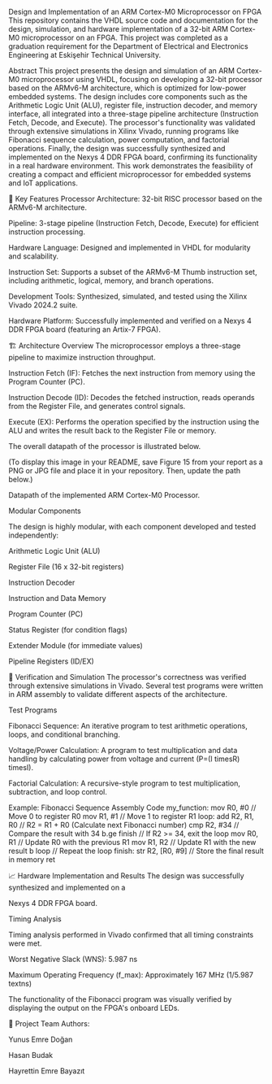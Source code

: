 Design and Implementation of an ARM Cortex-M0 Microprocessor on FPGA
This repository contains the VHDL source code and documentation for the design, simulation, and hardware implementation of a 32-bit ARM Cortex-M0 microprocessor on an FPGA. This project was completed as a graduation requirement for the Department of Electrical and Electronics Engineering at Eskişehir Technical University.


Abstract
This project presents the design and simulation of an ARM Cortex-M0 microprocessor using VHDL, focusing on developing a 32-bit processor based on the ARMv6-M architecture, which is optimized for low-power embedded systems. The design includes core components such as the Arithmetic Logic Unit (ALU), register file, instruction decoder, and memory interface, all integrated into a three-stage pipeline architecture (Instruction Fetch, Decode, and Execute). The processor's functionality was validated through extensive simulations in Xilinx Vivado, running programs like Fibonacci sequence calculation, power computation, and factorial operations. Finally, the design was successfully synthesized and implemented on the Nexys 4 DDR FPGA board, confirming its functionality in a real hardware environment. This work demonstrates the feasibility of creating a compact and efficient microprocessor for embedded systems and IoT applications.





🚀 Key Features
Processor Architecture: 32-bit RISC processor based on the ARMv6-M architecture.





Pipeline: 3-stage pipeline (Instruction Fetch, Decode, Execute) for efficient instruction processing.



Hardware Language: Designed and implemented in VHDL for modularity and scalability.



Instruction Set: Supports a subset of the ARMv6-M Thumb instruction set, including arithmetic, logical, memory, and branch operations.





Development Tools: Synthesized, simulated, and tested using the Xilinx Vivado 2024.2 suite.


Hardware Platform: Successfully implemented and verified on a Nexys 4 DDR FPGA board (featuring an Artix-7 FPGA).



🏗️ Architecture Overview
The microprocessor employs a three-stage pipeline to maximize instruction throughput.



Instruction Fetch (IF): Fetches the next instruction from memory using the Program Counter (PC).


Instruction Decode (ID): Decodes the fetched instruction, reads operands from the Register File, and generates control signals.


Execute (EX): Performs the operation specified by the instruction using the ALU and writes the result back to the Register File or memory.


The overall datapath of the processor is illustrated below.

(To display this image in your README, save Figure 15 from your report as a PNG or JPG file and place it in your repository. Then, update the path below.)

Datapath of the implemented ARM Cortex-M0 Processor. 

Modular Components

The design is highly modular, with each component developed and tested independently:


Arithmetic Logic Unit (ALU) 

Register File (16 x 32-bit registers) 

Instruction Decoder 

Instruction and Data Memory 


Program Counter (PC) 

Status Register (for condition flags) 

Extender Module (for immediate values) 

Pipeline Registers (ID/EX) 

🔬 Verification and Simulation
The processor's correctness was verified through extensive simulations in Vivado. Several test programs were written in ARM assembly to validate different aspects of the architecture.


Test Programs

Fibonacci Sequence: An iterative program to test arithmetic operations, loops, and conditional branching.


Voltage/Power Calculation: A program to test multiplication and data handling by calculating power from voltage and current (P=(I
timesR)
timesI).


Factorial Calculation: A recursive-style program to test multiplication, subtraction, and loop control.


Example: Fibonacci Sequence Assembly Code
my_function:
    mov R0, #0        // Move 0 to register R0
    mov R1, #1        // Move 1 to register R1
loop:
    add R2, R1, R0    // R2 = R1 + R0 (Calculate next Fibonacci number)
    cmp R2, #34       // Compare the result with 34
    b.ge finish       // If R2 >= 34, exit the loop
    mov R0, R1        // Update R0 with the previous R1
    mov R1, R2        // Update R1 with the new result
    b loop            // Repeat the loop
finish:
    str R2, [R0, #9]  // Store the final result in memory
    ret


📈 Hardware Implementation and Results
The design was successfully synthesized and implemented on a 

Nexys 4 DDR FPGA board.


Timing Analysis

Timing analysis performed in Vivado confirmed that all timing constraints were met.

Worst Negative Slack (WNS): 5.987 ns 


Maximum Operating Frequency (f_max): Approximately 167 MHz (1/5.987
textns) 


The functionality of the Fibonacci program was visually verified by displaying the output on the FPGA's onboard LEDs.

👥 Project Team
Authors:

Yunus Emre Doğan 

Hasan Budak 

Hayrettin Emre Bayazıt 






